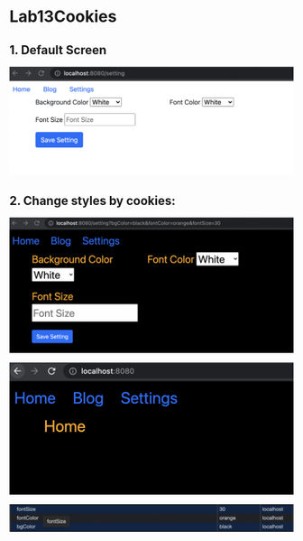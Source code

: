# Lab13Cookies

## 1. Default Screen
![alt text](screenshots/1.png)

## 2. Change styles by cookies:
![alt text](screenshots/2.png)

![alt text](screenshots/3.png)

![alt text](screenshots/4.png)

